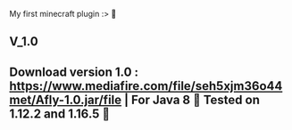 My first minecraft plugin :> 💢

V_1.0
-------------------------------------------------------------------------------------------------------
Download version 1.0 : https://www.mediafire.com/file/seh5xjm36o44met/Afly-1.0.jar/file | For Java 8 🍰
Tested on 1.12.2 and 1.16.5 🥩
-------------------------------------------------------------------------------------------------------
